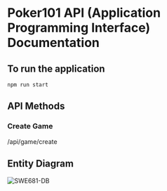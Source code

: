# Poker101 API (Application Programming Interface) Documentation 

## To run the application
`npm run start`

## API Methods

### Create Game
/api/game/create


## Entity Diagram
![SWE681-DB](https://user-images.githubusercontent.com/38384272/138622944-6cc308ba-a312-4758-bbc5-36dd02095816.png)
